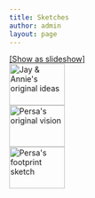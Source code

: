 ```yaml
---
title: Sketches
author: admin
layout: page
---
```

<div class="ngg-galleryoverview" id="ngg-gallery-1-65">
  <!-- Slideshow link -->
  
  <div class="slideshowlink">
    <a class="slideshowlink" href="http://fourelementsdesign.com/fellowship/sketches/?show=slide"> [Show as slideshow] </a>
  </div>
  
  <!-- Thumbnails -->
  
  <div id="ngg-image-1" class="ngg-gallery-thumbnail-box"  >
    <div class="ngg-gallery-thumbnail" >
      <a href="http://fourelementsdesign.com/wp-content/gallery/sketches/jay-annie-sketch.jpg" title="Jay & Annie's original ideas, sketched onto the back of an envelope - Jan 11th, 2012" class="shutterset_set_1" > <img title="Jay & Annie's original ideas" alt="Jay & Annie's original ideas" src="http://fourelementsdesign.com/wp-content/gallery/sketches/thumbs/thumbs_jay-annie-sketch.jpg" width="100" height="75" /> </a>
    </div>
  </div>
  
  <div id="ngg-image-4" class="ngg-gallery-thumbnail-box"  >
    <div class="ngg-gallery-thumbnail" >
      <a href="http://fourelementsdesign.com/wp-content/gallery/sketches/stall-preliminary.jpg" title="Persa's original vision, with potential gate - Jan 11th, 2012" class="shutterset_set_1" > <img title="Persa's original vision" alt="Persa's original vision" src="http://fourelementsdesign.com/wp-content/gallery/sketches/thumbs/thumbs_stall-preliminary.jpg" width="100" height="75" /> </a>
    </div>
  </div>
  
  <div id="ngg-image-2" class="ngg-gallery-thumbnail-box"  >
    <div class="ngg-gallery-thumbnail" >
      <a href="http://fourelementsdesign.com/wp-content/gallery/sketches/stall-1.jpg" title="Persa's footprint sketch, with dimensions - Jan 15th, 2012" class="shutterset_set_1" > <img title="Persa's footprint sketch" alt="Persa's footprint sketch" src="http://fourelementsdesign.com/wp-content/gallery/sketches/thumbs/thumbs_stall-1.jpg" width="100" height="75" /> </a>
    </div>
  </div>
  
  <!-- Pagination -->
  
  <div class='ngg-clear'>
  </div>
</div>